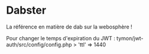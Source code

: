 # Dabster

La référence en matière de dab sur la webosphère !

Pour changer le temps d'expiration du JWT :
tymon/jwt-auth/src/config/config.php > 'ttl' => 1440